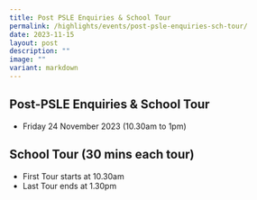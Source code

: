 ```yaml
---
title: Post PSLE Enquiries & School Tour
permalink: /highlights/events/post-psle-enquiries-sch-tour/
date: 2023-11-15
layout: post
description: ""
image: ""
variant: markdown
---
```

## Post-PSLE Enquiries & School Tour
* Friday 24 November 2023 (10.30am to 1pm)

## School Tour (30 mins each tour)
* First Tour starts at 10.30am
* Last Tour ends at 1.30pm
